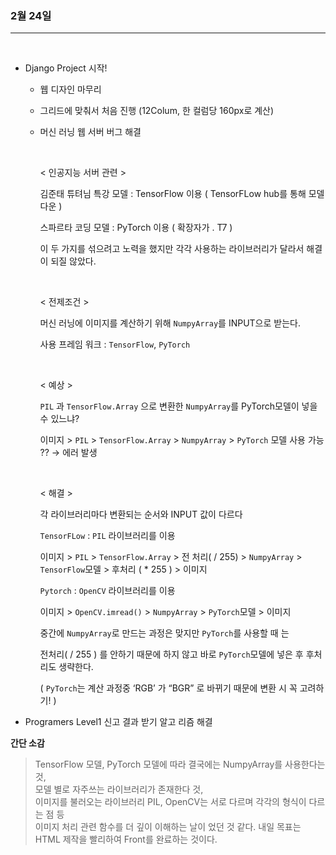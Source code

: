 
### 2월 24일

***

<br>

* Django Project 시작! 
  * 웹 디자인 마무리 
  * 그리드에 맞춰서 처음 진행 (12Colum, 한 컬럼당 160px로 계산)
  * 머신 러닝 웹 서버 버그 해결 
  
    <br>
  
    < 인공지능 서버 관련 >
    
    김준태 튜텨님 특강 모델 : TensorFlow 이용 ( TensorFLow hub를 통해 모델 다운 ) 
    
    스파르타 코딩 모델 : PyTorch 이용 ( 확장자가 . T7 )
    
    이 두 가지를 섞으려고 노력을 했지만 각각 사용하는 라이브러리가 달라서 해결이 되질 않았다. 
    
    <br>
    
    < 전제조건 > 
    
    머신 러닝에 이미지를 계산하기 위해 `NumpyArray`를 INPUT으로 받는다.
    
    사용 프레임 워크 : `TensorFlow`, `PyTorch`  
  
    <br>
    
    < 예상 >
    
    `PIL` 과 `TensorFlow.Array` 으로 변환한 `NumpyArray`를 PyTorch모델이 넣을 수 있느냐? 
    
    이미지 > `PIL` > `TensorFlow.Array` > `NumpyArray`  > `PyTorch` 모델 사용 가능 ?? → 에러 발생
    
    <br>
    
    < 해결 > 
    
    각 라이브러리마다 변환되는 순서와 INPUT 값이 다르다 
    
    `TensorFLow` : `PIL` 라이브러리를 이용  
    
     이미지 > `PIL` > `TensorFlow.Array` > 전 처리( / 255) > `NumpyArray` > `TensorFlow`모델 > 후처리 ( * 255 ) > 이미지 
    
    `Pytorch` : `OpenCV` 라이브러리를 이용  
    
    이미지 > `OpenCV.imread()` > `NumpyArray` > `PyTorch`모델 > 이미지 
    
    중간에 `NumpyArray`로 만드는 과정은 맞지만 `PyTorch`를 사용할 때 는 
    
    전처리( / 255 ) 를 안하기 때문에 하지 않고 바로 `PyTorch`모델에 넣은 후 후처리도 생략한다.  
    
    ( `PyTorch`는 계산 과정중 ‘RGB’ 가 “BGR” 로 바뀌기 때문에 변환 시 꼭 고려하기! )


* Programers Level1 신고 결과 받기 알고 리즘 해결
  
__간단 소감__
> TensorFlow 모델, PyTorch 모델에 따라 결국에는 NumpyArray를 사용한다는 것,  
> 모델 별로 자주쓰는 라이브러리가 존재한다 것,  
> 이미지를 불러오는 라이브러리 PIL, OpenCV는 서로 다르며 각각의 형식이 다르는 점 등  
> 이미지 처리 관련 함수를 더 깊이 이해하는 날이 었던 것 같다.
> 내일 목표는 HTML 제작을 빨리하여 Front를 완료하는 것이다. 
